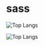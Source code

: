 # sass

![Top Langs](https://github-readme-stats.vercel.app/api/top-langs/?username=srss&theme=tokyonight)

![Top Langs](https://github-readme-stats.vercel.app/api/top-langs/?username=srss&hide=javascript,css,scss,html&theme=tokyonight)
